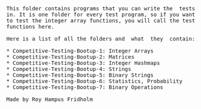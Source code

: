 
<pre>
This folder contains programs that you can write the  tests
in. It is one folder for every test program, so if you want
to test the integer array functions, you will call the test
functions here.

Here is a list of all the folders and  what  they  contain:

* Competitive-Testing-Bootup-1: Integer Arrays
* Competitive-Testing-Bootup-2: Matrices
* Competitive-Testing-Bootup-3: Integer Hashmaps
* Competitive-Testing-Bootup-4: Strings
* Competitive-Testing-Bootup-5: Binary Strings
* Competitive-Testing-Bootup-6: Statistics, Probability
* Competitive-Testing-Bootup-7: Binary Operations

Made by Roy Hampus Fridholm
</pre>

